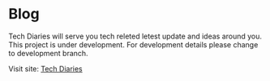 # Blog

Tech Diaries will serve you tech releted letest update and ideas around you.
This project is under development. For development details please change to development branch.


Visit site: [Tech Diaries](https://techdiaries.in/)
